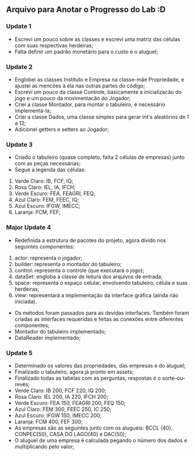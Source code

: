 ## Arquivo para Anotar o Progresso do Lab :D


### Update 1
- Escrevi um pouco sobre as classes e escrevi uma matriz das células com suas respectivas herdeiras;
- Falta definir um padrão monetário para o custo e o aluguel;

### Update 2
- Englobei as classes Instituto e Empresa na classe-mãe Propriedade, e ajustei as mencões à ela nas outras partes do código;
- Escrevi um pouco da classe Controle, basicamente a inicializacão do jogo e um pouco da movimentacão do Jogador;
- Criei a classe Montador, para montar o tabuleiro, é necessário implementá-la;
- Criei a classe Dados, uma classe simples para gerar int's aleatórios de 1 a 12;
- Adicionei getters e setters ao Jogador;

### Update 3
- Criado o tabuleiro (quase completo, falta 2 células de empresas) junto com as peças necessárias;
- Segue a legenda das células:  
1) Verde Claro: IB, FCF, IQ;  
2) Rosa Claro: IEL, IA, IFCH;  
3) Verde Escuro: FEA, FEAGRI, FEQ;  
4) Azul Claro: FEM, FEEC, IQ;  
5) Azul Escuro: IFGW, IMECC;  
6) Laranja: FCM, FEF;  

### Major Update 4
- Redefinida a estrutura de pacotes do projeto, agora divido nos seguintes componentes:  
1) actor: representa o jogador;  
2) builder: representa o montador do tabuleiro;  
3) control: representa o controle (que executará o jogo);  
4) dataSet: engloba a classe de leitura dos arquivos de entrada;  
5) space: representa o espaço celular, envolvendo tabuleiro, célula e suas herdeiras;  
6) view: representará a implementação da interface gráfica (ainda não iniciada).  
- Os métodos foram passados para as devidas interfaces. Também foram criadas as interfaces requeridas e feitas as conexões entre diferentes componentes;
- Montador do tabuleiro implementado;
- DataReader implementado;

### Update 5
- Determinado os valores das propriedades, das empresas e do aluguel;
- Finalizado o tabuleiro, agora já pronto em assets;
- Finalizado todas as tabelas com as perguntas, respostas e o sorte-ou-revés;
- Verde Claro: IB 200, FCF 220, IQ 200;
- Rosa Claro: IEL 200, IA 220, IFCH 200;
- Verde Escuro: FEA 150, FEAGRI 200, FEQ 150;
- Azul Claro: FEM 300, FEEC 250, IC 250;
- Azul Escuro: IFGW 150, IMECC 200;
- Laranja: FCM 400, FEF 300;
- As empresas são as seguintes junto com os alugueis: BCCL (40), CONPEC(50), CASA DO LAGO(40) e DAC(50);
- O aluguel de uma empresa é calculada pegando o número dos dados e multiplicando pelo valor;
